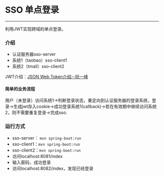 # SSO 单点登录
----

利用JWT实现跨域的单点登录。

### 介绍
* 认证服务器sso-server
* 系统1（taobao）sso-client1
* 系统2（tmall）sso-client2

JWT介绍：[JSON Web Token介绍--阮一峰](http://www.ruanyifeng.com/blog/2018/07/json_web_token-tutorial.html)

#### 简单的业务流程
用户（未登录）访问系统1->判断登录状态，重定向到认证服务器的登录系统，登录->生成jwt存入cookie->成功登录系统1(callback)->若在有效期中继续访问系统2，则不需要重复登录->完成sso.

### 运行方式
* sso-server： `mvn spring-boot:run`
* sso-client1：`mvn spring-boot:run`
* sso-client2：`mvn spring-boot:run`
* 访问localhost:8081/index
* 输入密码，成功登录
* 访问localhost:8082/index，发现已经登录